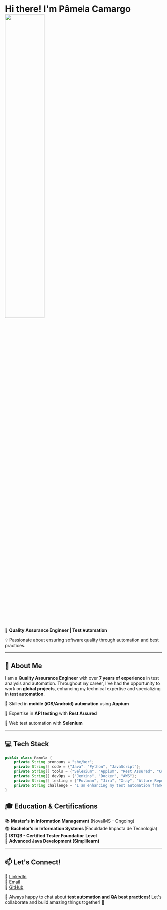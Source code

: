 # Hi there! I'm Pâmela Camargo <img src="https://media1.giphy.com/media/v1.Y2lkPTc5MGI3NjExaDlhOGFrdDVvMDc2NGI5NHVwcHU1Ymg2emF3aXNoNGZ6ZXZ1NWo2ciZlcD12MV9pbnRlcm5hbF9naWZfYnlfaWQmY3Q9cw/Fx8fRGgRTCePwvSHsy/giphy.gif" width="50%" height="50%"/>
🚀 **Quality Assurance Engineer | Test Automation**

💡 Passionate about ensuring software quality through automation and best practices.

---

## 📌 About Me

I am a **Quality Assurance Engineer** with over **7 years of experience** in test analysis and automation. Throughout my career, I've had the opportunity to work on **global projects**, enhancing my technical expertise and specializing in **test automation**.

🔹 Skilled in **mobile (iOS/Android) automation** using **Appium**

🔹 Expertise in **API testing** with **Rest Assured**

🔹 Web test automation with **Selenium**

---

## 💻 Tech Stack

```java
public class Pamela {
    private String pronouns = "she/her";
    private String[] code = {"Java", "Python", "JavaScript"};
    private String[] tools = {"Selenium", "Appium", "Rest Assured", "Cucumber", "JUnit"};
    private String[] devOps = {"Jenkins", "Docker", "AWS"};
    private String[] testing = {"Postman", "Jira", "Xray", "Allure Report", "SQL"};
    private String challenge = "I am enhancing my test automation frameworks and DevOps integration!";
}
```

## 🎓 Education & Certifications

📚 **Master's in Information Management** (NovaIMS - Ongoing)\
📚 **Bachelor’s in Information Systems** (Faculdade Impacta de Tecnologia)\
📜 **ISTQB - Certified Tester Foundation Level**\
📜 **Advanced Java Development (Simplilearn)**

---

## 📫 Let's Connect!

💼 [LinkedIn](https://www.linkedin.com/in/apamcamargo)\
📧 [Email](mailto\:paamcamargo@hotmail.com)\
📂 [GitHub](https://github.com/apamcamargo)

💬 Always happy to chat about **test automation and QA best practices!** Let's collaborate and build amazing things together! 🚀

